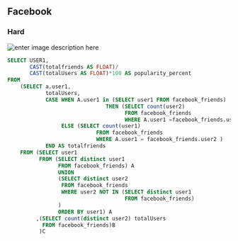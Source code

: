 ﻿## Facebook
### Hard
![enter image description here](https://doc-0o-0s-docs.googleusercontent.com/docs/securesc/7aitodldkm0fuvap891ijbakis79h4q7/f22t8f2c6eonms3vhnmhuqnn8tgvpfbv/1616397375000/14652307635308192399/14652307635308192399/1LZW-P6oRNEV2rWTsOWYk4buURCLMPkyr?authuser=0&nonce=645srs0chhggi&user=14652307635308192399&hash=hdig32anni5j6kaqc9ifoopptkghk4jb)

```sql
SELECT USER1,
       CAST(totalfriends AS FLOAT)/
       CAST(totalUsers AS FLOAT)*100 AS popularity_percent
FROM
    (SELECT a.user1,
            totalUsers,
            CASE WHEN A.user1 in (SELECT user1 FROM facebook_friends)         
							   THEN (SELECT count(user2) 
						             FROM facebook_friends
						             WHERE A.user1 =facebook_friends.user1 )
		         ELSE (SELECT count(user1) 
					        FROM facebook_friends 
					        WHERE A.user1 = facebook_friends.user2 )
		    END AS totalfriends
    FROM (SELECT user1
          FROM (SELECT distinct user1 
                FROM facebook_friends) A
                UNION 
                (SELECT distinct user2
                 FROM facebook_friends
                 WHERE user2 NOT IN (SELECT distinct user1 
                                     FROM facebook_friends)
                )
                ORDER BY user1) A
         ,(SELECT count(distinct user2) totalUsers
           FROM facebook_friends)B
          )C

